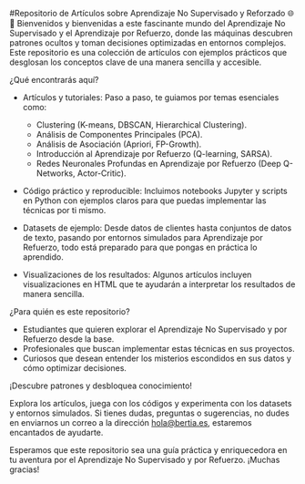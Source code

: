 #Repositorio de Artículos sobre Aprendizaje No Supervisado y Reforzado 🌐🔄
Bienvenidos y bienvenidas a este fascinante mundo del Aprendizaje No Supervisado y el Aprendizaje por Refuerzo, donde las máquinas descubren patrones ocultos y toman decisiones optimizadas en entornos complejos. Este repositorio es una colección de artículos con ejemplos prácticos que desglosan los conceptos clave de una manera sencilla y accesible.

¿Qué encontrarás aquí?

* Artículos y tutoriales: Paso a paso, te guiamos por temas esenciales como:

  * Clustering (K-means, DBSCAN, Hierarchical Clustering).
  * Análisis de Componentes Principales (PCA).
  * Análisis de Asociación (Apriori, FP-Growth).
  * Introducción al Aprendizaje por Refuerzo (Q-learning, SARSA).
  * Redes Neuronales Profundas en Aprendizaje por Refuerzo (Deep Q-Networks, Actor-Critic).

* Código práctico y reproducible: Incluimos notebooks Jupyter y scripts en Python con ejemplos claros para que puedas implementar las técnicas por ti mismo.

* Datasets de ejemplo: Desde datos de clientes hasta conjuntos de datos de texto, pasando por entornos simulados para Aprendizaje por Refuerzo, todo está preparado para que pongas en práctica lo aprendido.

* Visualizaciones de los resultados: Algunos artículos incluyen visualizaciones en HTML que te ayudarán a interpretar los resultados de manera sencilla.

¿Para quién es este repositorio?

* Estudiantes que quieren explorar el Aprendizaje No Supervisado y por Refuerzo desde la base.
* Profesionales que buscan implementar estas técnicas en sus proyectos.
* Curiosos que desean entender los misterios escondidos en sus datos y cómo optimizar decisiones.

¡Descubre patrones y desbloquea conocimiento!

Explora los artículos, juega con los códigos y experimenta con los datasets y entornos simulados. Si tienes dudas, preguntas o sugerencias, no dudes en enviarnos un correo a la dirección hola@bertia.es, estaremos encantados de ayudarte.

Esperamos que este repositorio sea una guía práctica y enriquecedora en tu aventura por el Aprendizaje No Supervisado y por Refuerzo. ¡Muchas gracias!
